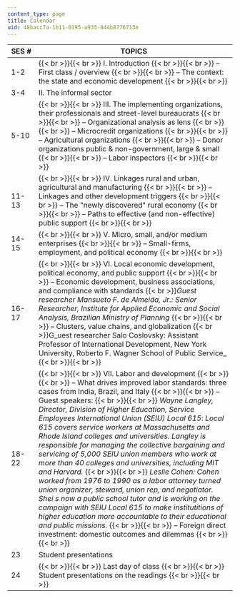 ```yaml
---
content_type: page
title: Calendar
uid: 48bacc7a-1b11-0195-a933-844b8776713e
---
```


| SES # | TOPICS |
| --- | --- |
| 1-2 |  {{< br >}}{{< br >}} I. Introduction {{< br >}}{{< br >}} – First class / overview {{< br >}}{{< br >}} – The context: the state and economic development {{< br >}}{{< br >}}  |
| 3-4 | II. The informal sector |
| 5-10 |  {{< br >}}{{< br >}} III. The implementing organizations, their professionals and street-level bureaucrats {{< br >}}{{< br >}} – Organizational analysis as lens {{< br >}}{{< br >}} – Microcredit organizations {{< br >}}{{< br >}} – Agricultural organizations {{< br >}}{{< br >}} – Donor organizations public & non-government, large & small {{< br >}}{{< br >}} – Labor inspectors {{< br >}}{{< br >}}  |
| 11-13 |  {{< br >}}{{< br >}} IV. Linkages rural and urban, agricultural and manufacturing {{< br >}}{{< br >}} – Linkages and other development triggers {{< br >}}{{< br >}} – The "newly discovered" rural economy {{< br >}}{{< br >}} – Paths to effective (and non-effective) public support {{< br >}}{{< br >}}  |
| 14-15 |  {{< br >}}{{< br >}} V. Micro, small, and/or medium enterprises {{< br >}}{{< br >}} – Small-firms, employment, and political economy {{< br >}}{{< br >}}  |
| 16-17 |  {{< br >}}{{< br >}} VI. Local economic development, political economy, and public support {{< br >}}{{< br >}} – Economic development, business associations, and compliance with standards  {{< br >}}_Guest researcher Mansueto F. de Almeida, Jr.: Senior Researcher, Institute for Applied Economic and Social Analysis, Brazilian Ministry of Planning_ {{< br >}}{{< br >}} – Clusters, value chains, and globalization  {{< br >}}G_uest researcher Salo Coslovsky: Assistant Professor of International Development, New York University, Roberto F. Wagner School of Public Service_ {{< br >}}{{< br >}}  |
| 18-22 |  {{< br >}}{{< br >}} VII. Labor and development {{< br >}}{{< br >}} – What drives improved labor standards: three cases from India, Brazil, and Italy {{< br >}}{{< br >}} –Guest speakers: {{< br >}}{{< br >}} _Wayne Langley, Director, Division of Higher Education, Service Employees International Union (SEIU) Local 615_: _Local 615 covers service workers at Massachusetts and Rhode Island colleges and universities. Langley is responsible for managing the collective bargaining and servicing of 5,000 SEIU union members who work at more than 40 colleges and universities, including MIT and Harvard._ {{< br >}}{{< br >}} _Leslie Cohen:_ _Cohen worked from 1976 to 1990 as a labor attorney turned union organizer, steward, union rep, and negotiator. Shei s now a public school tutor and is working on the campaign with SEIU Local 615_ _to make institutitions of higher education more accountable to their educational and public missions._ {{< br >}}{{< br >}} – Foreign direct investment: domestic outcomes and dilemmas {{< br >}}{{< br >}}  |
| 23 | Student presentations |
| 24 |  {{< br >}}{{< br >}} Last day of class {{< br >}}{{< br >}} Student presentations on the readings {{< br >}}{{< br >}}
